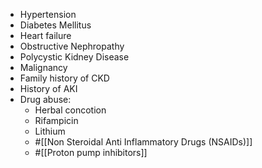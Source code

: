 - Hypertension
- Diabetes Mellitus
- Heart failure
- Obstructive Nephropathy
- Polycystic Kidney Disease
- Malignancy
- Family history of CKD
- History of AKI
- Drug abuse:
	- Herbal concotion
	- Rifampicin
	- Lithium
	- #[[Non Steroidal Anti Inflammatory Drugs (NSAIDs)]]
	- #[[Proton pump inhibitors]]